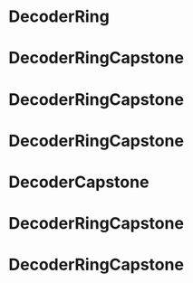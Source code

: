 # DecoderRing
# DecoderRingCapstone
# DecoderRingCapstone
# DecoderRingCapstone
# DecoderCapstone
# DecoderRingCapstone
# DecoderRingCapstone
